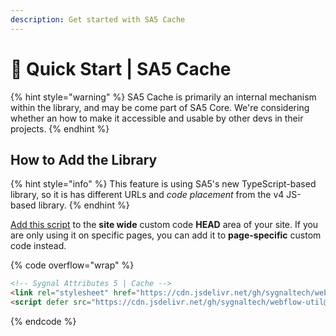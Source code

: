 ```yaml
---
description: Get started with SA5 Cache
---
```


# 🚀 Quick Start | SA5 Cache

{% hint style="warning" %}
SA5 Cache is primarily an internal mechanism within the library, and may be come part of SA5 Core. We're considering whether an how to make it accessible and usable by other devs in their projects.&#x20;
{% endhint %}

## How to Add the Library <a href="#step-1---add-the-library" id="step-1---add-the-library"></a>

{% hint style="info" %}
This feature is using SA5's new TypeScript-based library, so it is has different URLs and _code placement_ from the v4 JS-based library.&#x20;
{% endhint %}

[Add this script](../overview/how-to-add-custom-code.md) to the **site wide** custom code **HEAD** area of your site. If you are only using it on specific pages, you can add it to **page-specific** custom code instead.

{% code overflow="wrap" %}
```html
<!-- Sygnal Attributes 5 | Cache --> 
<link rel="stylesheet" href="https://cdn.jsdelivr.net/gh/sygnaltech/webflow-util@5.2.32/dist/css/webflow-cache.css"> 
<script defer src="https://cdn.jsdelivr.net/gh/sygnaltech/webflow-util@5.2.32/dist/nocode/webflow-cache.js"></script>
```
{% endcode %}













